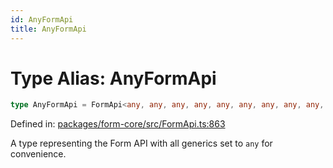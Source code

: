 ```yaml
---
id: AnyFormApi
title: AnyFormApi
---
```


<!-- DO NOT EDIT: this page is autogenerated from the type comments -->

# Type Alias: AnyFormApi

```ts
type AnyFormApi = FormApi<any, any, any, any, any, any, any, any, any, any, any, any>;
```

Defined in: [packages/form-core/src/FormApi.ts:863](https://github.com/TanStack/form/blob/main/packages/form-core/src/FormApi.ts#L863)

A type representing the Form API with all generics set to `any` for convenience.
